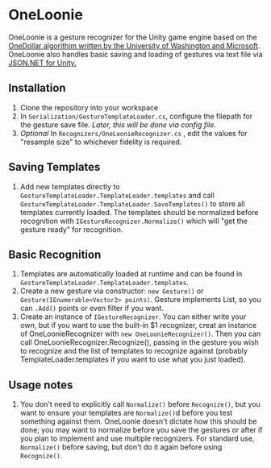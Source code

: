 # OneLoonie

OneLoonie is a gesture recognizer for the Unity game engine based on the [OneDollar algorithim written by the University of Washington and Microsoft](http://faculty.washington.edu/wobbrock/pubs/uist-07.01.pdf). OneLoonie also handles basic saving and loading of gestures via text file via [JSON.NET for Unity.](https://assetstore.unity.com/packages/tools/input-management/json-net-for-unity-11347)

## Installation
1.  Clone the repository into your workspace
2.  In `Serialization/GestureTemplateLoader.cs`, configure the filepath for the gesture save file. *Later, this will be done via config file.*
3.  *Optional* In `Recognizers/OneLoonieRecognizer.cs` , edit the values for "resample size" to whichever fidelity is required.

## Saving Templates
1. Add new templates directly to `GestureTemplateLoader.TemplateLoader.templates` and call `GestureTemplateLoader.TemplateLoader.SaveTemplates()` to store all templates currently loaded. The templates should be normalized before recognition with `IGestureRecognizer.Normalize()` which will "get the gesture ready" for recognition.

## Basic Recognition
1. Templates are automatically loaded at runtime and can be found in `GestureTemplateLoader.TemplateLoader.templates`.
2. Create a new gesture via constructor: `new Gesture()` or `Gesture(IEnumerable<Vector2> points)`.  Gesture implements List, so you can `.Add()` points or even filter if you want.
3. Create an instance of `IGestureRecognizer`. You can either write your own, but if you want to use the built-in $1 recognizer, creat an instance of OneLoonieRecognizer with `new OneLoonieRecognizer()`. Then you can call OneLoonieRecognizer.Recognize(), passing in the gesture you wish to recognize and the list of templates to recognize against (probably TemplateLoader.templates if you want to use what you just loaded).

## Usage notes
1. You don't need to explicitly call `Normalize()` before `Recognize()`, but you want to ensure your templates are `Normalize()`d before you test something against them. OneLoonie doesn't dictate how this should be done; you may want to normalize before you save the gestures or after if you plan to implement and use multiple recognizers. For standard use, `Normalize()` before saving, but don't do it again before using `Recognize()`.

